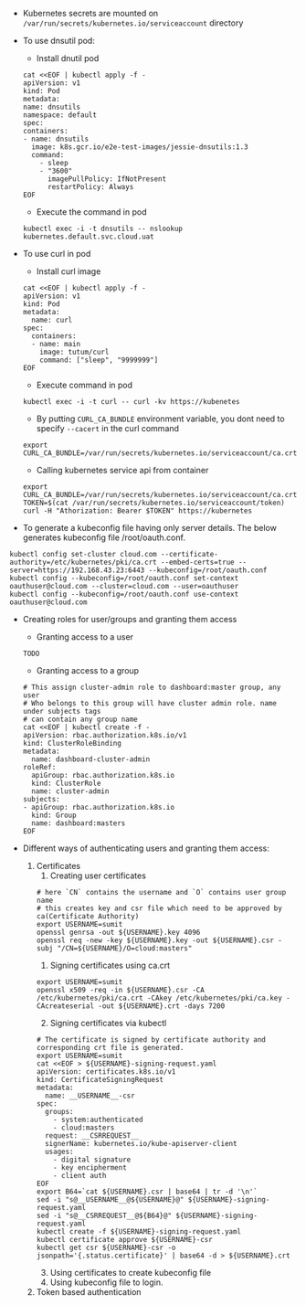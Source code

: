 
- Kubernetes secrets are mounted on `/var/run/secrets/kubernetes.io/serviceaccount` directory

- To use dnsutil pod:
    - Install dnutil pod
    ```shell
    cat <<EOF | kubectl apply -f -
    apiVersion: v1
    kind: Pod
    metadata:
    name: dnsutils
    namespace: default
    spec:
    containers:
    - name: dnsutils
      image: k8s.gcr.io/e2e-test-images/jessie-dnsutils:1.3
      command:
        - sleep
        - "3600"
          imagePullPolicy: IfNotPresent
          restartPolicy: Always
    EOF
    ```
    - Execute the command in pod
    ```shell
    kubectl exec -i -t dnsutils -- nslookup kubernetes.default.svc.cloud.uat 
    ```

- To use curl in pod

    - Install curl image
    ```shell
    cat <<EOF | kubectl apply -f -
    apiVersion: v1
    kind: Pod
    metadata:
      name: curl
    spec:
      containers:
      - name: main
        image: tutum/curl
        command: ["sleep", "9999999"]
    EOF  
    ```
    - Execute command in pod
    ```shell
    kubectl exec -i -t curl -- curl -kv https://kubenetes 
    ```
    - By putting `CURL_CA_BUNDLE` environment variable, you dont need to specify `--cacert` in the curl command
    ```shell
    export CURL_CA_BUNDLE=/var/run/secrets/kubernetes.io/serviceaccount/ca.crt
    ```

    - Calling kubernetes service api from container
    ```shell
    export CURL_CA_BUNDLE=/var/run/secrets/kubernetes.io/serviceaccount/ca.crt
    TOKEN=$(cat /var/run/secrets/kubernetes.io/serviceaccount/token)
    curl -H "Athorization: Bearer $TOKEN" https://kubernetes
    ```

- To generate a kubeconfig file having only server details. The below generates kubeconfig file /root/oauth.conf.
```shell
kubectl config set-cluster cloud.com --certificate-authority=/etc/kubernetes/pki/ca.crt --embed-certs=true --server=https://192.168.43.23:6443 --kubeconfig=/root/oauth.conf
kubectl config --kubeconfig=/root/oauth.conf set-context oauthuser@cloud.com --cluster=cloud.com --user=oauthuser
kubectl config --kubeconfig=/root/oauth.conf use-context oauthuser@cloud.com
```

- Creating roles for user/groups and granting them access
    - Granting access to a user
    ```shell
    TODO
    ```
    - Granting access to a group
    ```shell
    # This assign cluster-admin role to dashboard:master group, any user
    # Who belongs to this group will have cluster admin role. name under subjects tags 
    # can contain any group name
    cat <<EOF | kubectl create -f -
    apiVersion: rbac.authorization.k8s.io/v1
    kind: ClusterRoleBinding
    metadata:
      name: dashboard-cluster-admin
    roleRef:
      apiGroup: rbac.authorization.k8s.io
      kind: ClusterRole
      name: cluster-admin
    subjects:
    - apiGroup: rbac.authorization.k8s.io
      kind: Group
      name: dashboard:masters
    EOF
    ```

- Different ways of authenticating users and granting them access:
    1. Certificates
       1. Creating user certificates
       ```shell
       # here `CN` contains the username and `O` contains user group name
       # this creates key and csr file which need to be approved by ca(Certificate Authority)
       export USERNAME=sumit
       openssl genrsa -out ${USERNAME}.key 4096
       openssl req -new -key ${USERNAME}.key -out ${USERNAME}.csr -subj "/CN=${USERNAME}/O=cloud:masters"
       ```
          1. Signing certificates using ca.crt
          ```shell
          export USERNAME=sumit
          openssl x509 -req -in ${USERNAME}.csr -CA /etc/kubernetes/pki/ca.crt -CAkey /etc/kubernetes/pki/ca.key -CAcreateserial -out ${USERNAME}.crt -days 7200
          ```
          2. Signing certificates via kubectl
          ```shell
          # The certificate is signed by certificate authority and corresponding crt file is generated.
          export USERNAME=sumit
          cat <<EOF > ${USERNAME}-signing-request.yaml
          apiVersion: certificates.k8s.io/v1
          kind: CertificateSigningRequest
          metadata:
            name: __USERNAME__-csr
          spec:
            groups:
              - system:authenticated
              - cloud:masters
            request: __CSRREQUEST__
            signerName: kubernetes.io/kube-apiserver-client
            usages:
              - digital signature
              - key encipherment
              - client auth
          EOF
          export B64=`cat ${USERNAME}.csr | base64 | tr -d '\n'`
          sed -i "s@__USERNAME__@${USERNAME}@" ${USERNAME}-signing-request.yaml
          sed -i "s@__CSRREQUEST__@${B64}@" ${USERNAME}-signing-request.yaml
          kubectl create -f ${USERNAME}-signing-request.yaml
          kubectl certificate approve ${USERNAME}-csr
          kubectl get csr ${USERNAME}-csr -o jsonpath='{.status.certificate}' | base64 -d > ${USERNAME}.crt
          ```
          3. Using certificates to create kubeconfig file
          4. Using kubeconfig file to login.
    2. Token based authentication